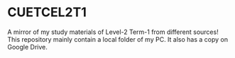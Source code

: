 # CUETCEL2T1
A mirror of my study materials of Level-2 Term-1 from different sources! This repository mainly contain a local folder of my PC. It also has a copy on Google Drive.
